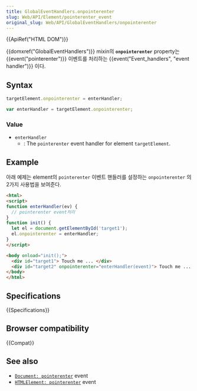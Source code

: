 ```yaml
---
title: GlobalEventHandlers.onpointerenter
slug: Web/API/Element/pointerenter_event
original_slug: Web/API/GlobalEventHandlers/onpointerenter
---
```

{{ApiRef("HTML DOM")}}

{{domxref("GlobalEventHandlers")}} mixin의 **`onpointerenter`** property는 {{event("pointerenter")}} 이벤트를 처리하는 {{event("Event_handlers", "event handler")}} 이다.

## Syntax

```js
targetElement.onpointerenter = enterHandler;

var enterHandler = targetElement.onpointerenter;
```

### Value

- `enterHandler`
  - : The `pointerenter` event handler for element `targetElement`.

## Example

아래 예제는 element의 `pointerenter` 이벤트 핸들러를 설정하는 `onpointerenter` 의 2가지 사용법을 보여준다.

```html
<html>
<script>
function enterHandler(ev) {
  // pointerenter event처리
}
function init() {
  let el = document.getElementById('target1');
  el.onpointerenter = enterHandler;
}
</script>

<body onload="init();">
  <div id="target1"> Touch me ... </div>
  <div id="target2" onpointerenter="enterHandler(event)"> Touch me ... </div>
</body>
</html>
```

## Specifications

{{Specifications}}

## Browser compatibility

{{Compat}}

## See also

- [`Document: pointerenter`](/en-US/docs/Web/API/Document/pointerenter_event) event
- [`HTMLElement: pointerenter`](/en-US/docs/Web/API/HTMLElement/pointerenter_event) event
